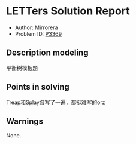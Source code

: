 
# LETTers Solution Report

- Author: Mirrorera
- Problem ID: [P3369](https://www.luogu.org/problemnew/show/P3369)

## Description modeling
平衡树模板题

## Points in solving
Treap和Splay各写了一遍，都挺难写的orz
## Warnings
None.
